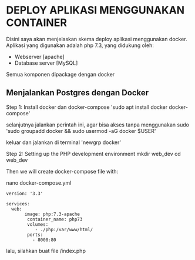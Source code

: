 # DEPLOY APLIKASI MENGGUNAKAN CONTAINER

Disini saya akan menjelaskan skema deploy aplikasi menggunakan docker.
Aplikasi yang digunakan adalah php 7.3, yang didukung oleh:
- Webserver [apache]
- Database server [MySQL] 

Semua komponen dipackage dengan docker

## Menjalankan Postgres dengan Docker

Step 1: Install docker dan docker-compose
'sudo apt install docker docker-compose'

selanjutnya jalankan perintah ini, agar bisa akses tanpa menggunakan sudo
'sudo groupadd docker && sudo usermod -aG docker $USER'

keluar dan jalankan di terminal
'newgrp docker'

Step 2: Setting up the PHP development environment
mkdir web_dev
cd web_dev

Then we will create docker-compose file with: 

nano docker-compose.yml

    version: '3.3'

    services:
      web:
           image: php:7.3-apache
            container_name: php73
            volumes:
               - ./php:/var/www/html/
            ports:
              - 8008:80

lalu, silahkan buat file /index.php
<?php
phpinfo();

step 3: MYSQL dan Apache support
silahkan buat Dockerfile, yang berapa di sebelah PHP directory:
FROM php:7.3.3-apache
RUN apt-get update && apt-get upgrade -y
RUN docker-php-ext-install mysqli
EXPOSE 80

Build Mysql service, seperti berikut:
db:
  container_name: mysql8
  image: mysql:latest
  command: --default-authentication-plugin=mysql_native_password
  restart: always
  environment:
    MYSQL_ROOT_PASSWORD: root
    MYSQL_DATABASE: test_db
    MYSQL_USER: devuser
    MYSQL_PASSWORD: devpass
   ports:
       - 6033:3306

taruh command diatas tepat dibawah perintah web di Dockerfile

Step 5: Buka browser untuk mulai mengakses app PHP
```bash
http://IPHOST:8081
```
Dan akan muncul PHP.info sebagai outputnya. terimakasih. semoga sukses...)
thank you for the hardwork
capek itu wajar
